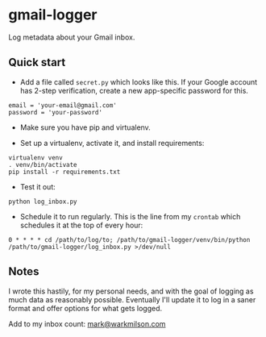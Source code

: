 # gmail-logger

Log metadata about your Gmail inbox.

## Quick start

* Add a file called `secret.py` which looks like this. If your Google account has 2-step verification, create a new app-specific password for this.
```
email = 'your-email@gmail.com'
password = 'your-password'
```

* Make sure you have pip and virtualenv.

* Set up a virtualenv, activate it, and install requirements:
```
virtualenv venv
. venv/bin/activate
pip install -r requirements.txt
```

* Test it out:
```
python log_inbox.py
```

* Schedule it to run regularly. This is the line from my `crontab` which schedules it at the top of every hour:
```
0 * * * * cd /path/to/log/to; /path/to/gmail-logger/venv/bin/python /path/to/gmail-logger/log_inbox.py >/dev/null
```

## Notes

I wrote this hastily, for my personal needs, and with the goal of logging as much data as reasonably possible. Eventually I'll update it to log in a saner format and offer options for what gets logged.

Add to my inbox count: mark@warkmilson.com
